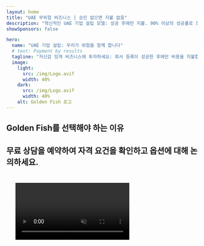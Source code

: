 ```yaml
---
layout: home
title: "UAE 무위험 비즈니스 | 승인 없으면 지불 없음"
description: "혁신적인 UAE 기업 설립 모델: 성공 후에만 지불. 90% 이상의 성공률로 모든 단계에서 전문가 지도."
showSponsors: false

hero:
  name: "UAE 기업 설립: 우리가 위험을 함께 합니다"
  # text: Payment by results
  tagline: "자신감 있게 비즈니스에 투자하세요: 회사 등록이 성공한 후에만 비용을 지불합니다. <span class='hl'>귀하의 성공이 우리의 유일한 목표입니다</span>."
  image:
    light:
      src: /img/Logo.avif
      width: 40%
    dark:
      src: /img/Logo.avif
      width: 40%
    alt: Golden Fish 로고
---
```


<FeatureBlock :card="{
  title: '귀하의 이점 — 우리의 책임',
  details: 'UAE는 우호적인 비즈니스 환경을 찾는 국제 기업가와 투자자들에게 많은 이점을 제공합니다. \n\n* 낮은 세율: 법인세 9%와 부가가치세 5%만 있으며 개인소득세는 없음\n* 100% 외국인 소유: 현지 파트너 없이 회사를 완전히 통제\n* 환율 통제 없음: 제한 없는 이익 송금과 환전\n\n[전체 목록 보기](/uae-business/company-registration/benefits-problems#benefits-of-doing-business-in-the-uae)',
  link: '/uae-business/company-registration/benefits-problems#benefits-of-doing-business-in-the-uae',
  src: {
    light: '/img/iStock-2051326997.avif',
    dark: '/img/iStock-1448478309.jpg',
    width: '100%'
  },
  inversion: false
}" />

<FeatureBlock :card="{
  title: '함께 해결하는 과제들',
  details: 'UAE는 많은 이점을 제공하지만, 기업들은 사업 설립 시 잠재적인 과제들을 인식해야 합니다. \n\n* 복잡한 규제 환경: 에미리트와 Free Zone 전반에 걸친 다양한 규정\n* 경제적 실체 요건: 특정 활동에 필요한 현지 직원과 물리적 사무실 공간\n* 높은 초기 비용: 등록비, 문서 작업, 필수 사무실 임대\n\n[전체 목록 보기](/uae-business/company-registration/benefits-problems#disadvantages-of-doing-business-in-the-uae)',
  link: '/uae-business/company-registration/benefits-problems#disadvantages-of-doing-business-in-the-uae',
  src: {
      light: '/img/iStock-1299393716.avif',
      dark: '/img/iStock-2149731304.avif',
    width: '100%'
  },
  inversion: true
}" />

<FeatureBlock :card="{
  title: '완벽한 지원: 단계별 동행',
  details: '**Free Zone, Offshore, Mainland, Branch** 회사 설립을 위한 완벽한 가이드. \n\n* Free Zone과 Mainland에서 100% 외국인 소유 가능\n* 낮은 세율 - 법인세 9%만\n* 환율 통제 없음 - 쉬운 자본 송금\n\n[자세히 알아보기](/uae-business/company-registration/overview)',
  link: '/uae-business/company-registration/overview',
  src: {
    light: '/video/iStock-1204982076.mp4',
    dark: '/video/iStock-1269162753.mp4',
    width: '100%'
  },
  inversion: false
}" />

<FeatureCards :features="[
  {
    title: '은행 계좌 개설',
    details: 'UAE의 신뢰할 수 있는 은행들과 함께 비즈니스 또는 개인 **은행 계좌**를 쉽게 개설하세요.',
    items: [
      '정부 승인을 위한 종합 PRO 서비스',
      '완벽한 뱅킹 패키지 설정',
      '96% 성공률'
    ],
    linkText: '자세히 알아보기',
    link: '/uae-business/offer/banking/',
    icon: {
      light: '/img/iStock-2153786564.avif',
      dark: '/img/iStock-2166793628.avif',
      alt: '뱅킹 서비스'
    }
  },
  {
    title: 'Golden Visa 및 거주권',
    details: '원활한 신청 절차로 장기 거주를 위한 UAE **Golden Visa**를 취득하세요.',
    items: [
      '**6개월마다 UAE 입국 불필요**',
      '자격 조건 유지 시 10년 유효 및 갱신 옵션',
      '92% 성공률'
    ],
    linkText: '자세히 알아보기',
    link: '/uae-business/offer/golden-visa/',
    icon: {
      light: '/img/iStock-1312241253.avif',
      dark: '/img/ILONMASKID.webp',
      alt: '비자 서비스'
    }
  },
  {
    title: '더 많은 기업 서비스 살펴보기',
    details: '',
    items: [],
    linkText: '자세히 알아보기',
    link: '/uae-business/company-registration/insights/incorporation-steps',
    icon: {
      light: '/img/iStock-473502112.avif',
      dark: '/img/iStock-1160827423.avif',
      alt: '추가 서비스'
    }
  }
]" />

## Golden Fish를 선택해야 하는 이유

<BenefitsList :features="[
  {
    icon: '🏢',
    title: 'UAE 현지 전문성',
    text: '두바이의 전담 전문가들이 모든 과정을 전문적으로 안내해드립니다.'
  },
  {
    icon: '📊',
    title: '입증된 성공률',
    text: '프리미엄 처리를 통해 발급된 수백 건의 비자, 은행 계좌, 회사 등록에서 90% 이상의 승인률을 기록했습니다.'
  },
  {
    icon: '💸',
    title: '**성공 기반 수수료**',
    text: '[승인 후에만 지불](/uae-business/benefits/success-based-fees). 숨겨진 비용 없는 완벽한 투명성.'
  },
]" />

## 무료 상담을 예약하여 자격 요건을 확인하고 옵션에 대해 논의하세요.

<video  autoplay muted playsinline style="padding: 24px" >
  <source src="/img/iStock-2185906461.mp4" type="video/mp4">
</video>

<ContactFormModalNav buttonText="무료 상담 받기" formStyle="display: block; margin: 1rem auto;"/>

<!-- <ImageGrid :images="[
  { src: '/img/ILONMASKID.webp', href: './immigration.md', alt: 'UAE 이민' },
  { src: '/img/ILONMASKID.webp', href: './immigration.md', alt: 'UAE 이민' },
]"/> -->